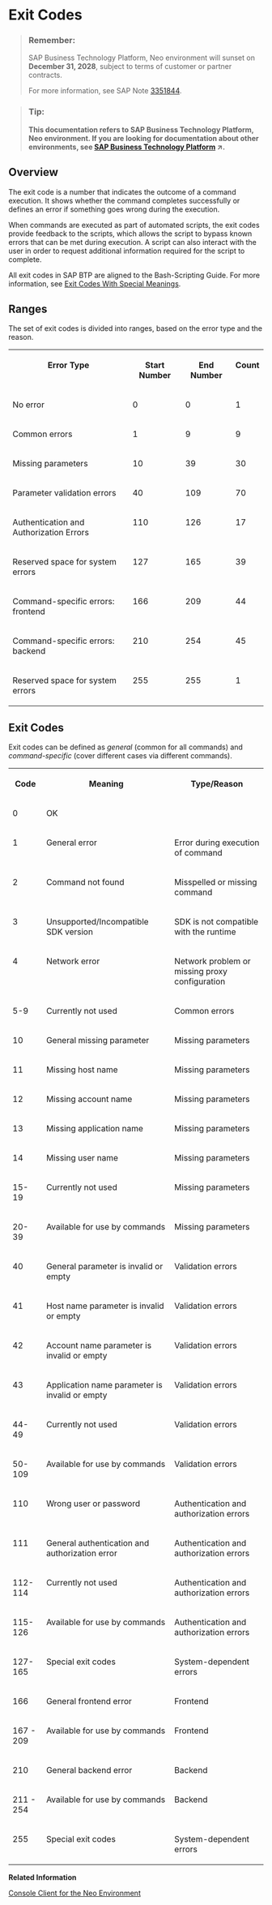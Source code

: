 <!-- loio7886796eb9b9419fa6cecf1d215c38d8 -->

# Exit Codes

> ### Remember:  
> SAP Business Technology Platform, Neo environment will sunset on **December 31, 2028**, subject to terms of customer or partner contracts.
> 
> For more information, see SAP Note [3351844](https://me.sap.com/notes/3351844).

> ### Tip:  
> **This documentation refers to SAP Business Technology Platform, Neo environment. If you are looking for documentation about other environments, see [SAP Business Technology Platform](https://help.sap.com/viewer/65de2977205c403bbc107264b8eccf4b/Cloud/en-US/6a2c1ab5a31b4ed9a2ce17a5329e1dd8.html "SAP Business Technology Platform (SAP BTP) is an integrated offering comprised of the following technology portfolios: application development; process automation; integration; data, analytics, and enterprise planning; artificial intelligence. The platform offers users the ability to turn data into business value, compose end-to-end business processes, connect entire IT landscapes, and personalize, build and extend SAP applications. This reduces the overall total cost of ownership maintaining SAP landscapes and third-party software across end-to-end business processes.") :arrow_upper_right:.**



## Overview

The exit code is a number that indicates the outcome of a command execution. It shows whether the command completes successfully or defines an error if something goes wrong during the execution.

When commands are executed as part of automated scripts, the exit codes provide feedback to the scripts, which allows the script to bypass known errors that can be met during execution. A script can also interact with the user in order to request additional information required for the script to complete.

All exit codes in SAP BTP are aligned to the Bash-Scripting Guide. For more information, see [Exit Codes With Special Meanings](http://tldp.org/LDP/abs/html/exitcodes.html#EXITCODESREF).



## Ranges

The set of exit codes is divided into ranges, based on the error type and the reason.


<table>
<tr>
<th valign="top">

Error Type

</th>
<th valign="top">

Start Number

</th>
<th valign="top">

End Number

</th>
<th valign="top">

Count

</th>
</tr>
<tr>
<td valign="top">

No error

</td>
<td valign="top">

0

</td>
<td valign="top">

0

</td>
<td valign="top">

1

</td>
</tr>
<tr>
<td valign="top">

Common errors

</td>
<td valign="top">

1

</td>
<td valign="top">

9

</td>
<td valign="top">

9

</td>
</tr>
<tr>
<td valign="top">

Missing parameters

</td>
<td valign="top">

10

</td>
<td valign="top">

39

</td>
<td valign="top">

30

</td>
</tr>
<tr>
<td valign="top">

Parameter validation errors

</td>
<td valign="top">

40

</td>
<td valign="top">

109

</td>
<td valign="top">

70

</td>
</tr>
<tr>
<td valign="top">

Authentication and Authorization Errors

</td>
<td valign="top">

110

</td>
<td valign="top">

126

</td>
<td valign="top">

17

</td>
</tr>
<tr>
<td valign="top">

Reserved space for system errors

</td>
<td valign="top">

127

</td>
<td valign="top">

165

</td>
<td valign="top">

39

</td>
</tr>
<tr>
<td valign="top">

Command-specific errors: frontend

</td>
<td valign="top">

166

</td>
<td valign="top">

209

</td>
<td valign="top">

44

</td>
</tr>
<tr>
<td valign="top">

Command-specific errors: backend

</td>
<td valign="top">

210

</td>
<td valign="top">

254

</td>
<td valign="top">

45

</td>
</tr>
<tr>
<td valign="top">

Reserved space for system errors

</td>
<td valign="top">

255

</td>
<td valign="top">

255

</td>
<td valign="top">

1

</td>
</tr>
</table>



## Exit Codes

Exit codes can be defined as *general* \(common for all commands\) and *command-specific* \(cover different cases via different commands\).


<table>
<tr>
<th valign="top">

Code

</th>
<th valign="top">

Meaning

</th>
<th valign="top">

Type/Reason

</th>
</tr>
<tr>
<td valign="top">

0

</td>
<td valign="top">

OK

</td>
<td valign="top">

 

</td>
</tr>
<tr>
<td valign="top">

1

</td>
<td valign="top">

General error

</td>
<td valign="top">

Error during execution of command

</td>
</tr>
<tr>
<td valign="top">

2

</td>
<td valign="top">

Command not found

</td>
<td valign="top">

Misspelled or missing command

</td>
</tr>
<tr>
<td valign="top">

3

</td>
<td valign="top">

Unsupported/Incompatible SDK version

</td>
<td valign="top">

SDK is not compatible with the runtime

</td>
</tr>
<tr>
<td valign="top">

4

</td>
<td valign="top">

Network error

</td>
<td valign="top">

Network problem or missing proxy configuration

</td>
</tr>
<tr>
<td valign="top">

5-9

</td>
<td valign="top">

Currently not used

</td>
<td valign="top">

Common errors

</td>
</tr>
<tr>
<td valign="top">

10

</td>
<td valign="top">

General missing parameter

</td>
<td valign="top">

Missing parameters

</td>
</tr>
<tr>
<td valign="top">

11

</td>
<td valign="top">

Missing host name

</td>
<td valign="top">

Missing parameters

</td>
</tr>
<tr>
<td valign="top">

12

</td>
<td valign="top">

Missing account name

</td>
<td valign="top">

Missing parameters

</td>
</tr>
<tr>
<td valign="top">

13

</td>
<td valign="top">

Missing application name

</td>
<td valign="top">

Missing parameters

</td>
</tr>
<tr>
<td valign="top">

14

</td>
<td valign="top">

Missing user name

</td>
<td valign="top">

Missing parameters

</td>
</tr>
<tr>
<td valign="top">

15-19

</td>
<td valign="top">

Currently not used

</td>
<td valign="top">

Missing parameters

</td>
</tr>
<tr>
<td valign="top">

20-39

</td>
<td valign="top">

Available for use by commands

</td>
<td valign="top">

Missing parameters

</td>
</tr>
<tr>
<td valign="top">

40

</td>
<td valign="top">

General parameter is invalid or empty

</td>
<td valign="top">

Validation errors

</td>
</tr>
<tr>
<td valign="top">

41

</td>
<td valign="top">

Host name parameter is invalid or empty

</td>
<td valign="top">

Validation errors

</td>
</tr>
<tr>
<td valign="top">

42

</td>
<td valign="top">

Account name parameter is invalid or empty

</td>
<td valign="top">

Validation errors

</td>
</tr>
<tr>
<td valign="top">

43

</td>
<td valign="top">

Application name parameter is invalid or empty

</td>
<td valign="top">

Validation errors

</td>
</tr>
<tr>
<td valign="top">

44-49

</td>
<td valign="top">

Currently not used

</td>
<td valign="top">

Validation errors

</td>
</tr>
<tr>
<td valign="top">

50-109

</td>
<td valign="top">

Available for use by commands

</td>
<td valign="top">

Validation errors

</td>
</tr>
<tr>
<td valign="top">

110

</td>
<td valign="top">

Wrong user or password

</td>
<td valign="top">

Authentication and authorization errors

</td>
</tr>
<tr>
<td valign="top">

111

</td>
<td valign="top">

General authentication and authorization error

</td>
<td valign="top">

Authentication and authorization errors

</td>
</tr>
<tr>
<td valign="top">

112-114

</td>
<td valign="top">

Currently not used

</td>
<td valign="top">

Authentication and authorization errors

</td>
</tr>
<tr>
<td valign="top">

115-126

</td>
<td valign="top">

Available for use by commands

</td>
<td valign="top">

Authentication and authorization errors

</td>
</tr>
<tr>
<td valign="top">

127-165

</td>
<td valign="top">

Special exit codes

</td>
<td valign="top">

System-dependent errors

</td>
</tr>
<tr>
<td valign="top">

166

</td>
<td valign="top">

General frontend error

</td>
<td valign="top">

Frontend

</td>
</tr>
<tr>
<td valign="top">

167 - 209

</td>
<td valign="top">

Available for use by commands

</td>
<td valign="top">

Frontend

</td>
</tr>
<tr>
<td valign="top">

210

</td>
<td valign="top">

General backend error

</td>
<td valign="top">

Backend

</td>
</tr>
<tr>
<td valign="top">

211 - 254

</td>
<td valign="top">

Available for use by commands

</td>
<td valign="top">

Backend

</td>
</tr>
<tr>
<td valign="top">

255

</td>
<td valign="top">

Special exit codes

</td>
<td valign="top">

System-dependent errors

</td>
</tr>
</table>

**Related Information**  


[Console Client for the Neo Environment](https://help.sap.com/viewer/ea72206b834e4ace9cd834feed6c0e09/Cloud/en-US/76132306711e1014839a8273b0e91070.html)

